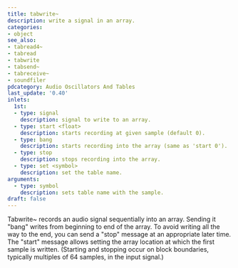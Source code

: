 ```yaml
---
title: tabwrite~
description: write a signal in an array.
categories:
- object
see_also:
- tabread4~
- tabread
- tabwrite
- tabsend~
- tabreceive~
- soundfiler
pdcategory: Audio Oscillators And Tables
last_update: '0.40'
inlets:
  1st:
  - type: signal
    description: signal to write to an array.
  - type: start <float>
    description: starts recording at given sample (default 0).
  - type: bang
    description: starts recording into the array (same as 'start 0').
  - type: stop
    description: stops recording into the array.
  - type: set <symbol>
    description: set the table name.
arguments:
  - type: symbol
    description: sets table name with the sample.
draft: false
---
```

Tabwrite~ records an audio signal sequentially into an array. Sending it "bang" writes from beginning to end of the array. To avoid writing all the way to the end, you can send a "stop" message at an appropriate later time. The "start" message allows setting the array location at which the first sample is written. (Starting and stopping occur on block boundaries, typically multiples of 64 samples, in the input signal.)